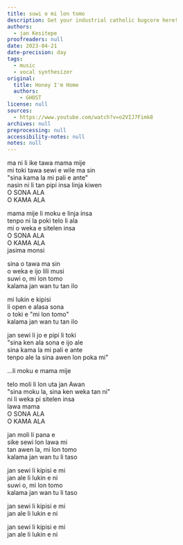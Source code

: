 ```yaml
---
title: suwi o mi lon tomo
description: Get your industrial catholic bugcore here!
authors:
  - jan Kesitepe
proofreaders: null
date: 2023-04-21
date-precision: day
tags:
  - music
  - vocal synthesizer
original:
  title: Honey I'm Home
  authors:
    - GHOST
license: null
sources:
  - https://www.youtube.com/watch?v=o2VIJ7Fimk8
archives: null
preprocessing: null
accessibility-notes: null
notes: null
---
```


ma ni li ike tawa mama mije  
mi toki tawa sewi e wile ma sin  
"sina kama la mi pali e ante"  
nasin ni li tan pipi insa linja kiwen  
O SONA ALA  
O KAMA ALA

mama mije li moku e linja insa  
tenpo ni la poki telo li ala  
mi o weka e sitelen insa  
O SONA ALA  
O KAMA ALA  
jasima monsi

sina o tawa ma sin  
o weka e ijo lili musi  
suwi o, mi lon tomo  
kalama jan wan tu tan ilo

mi lukin e kipisi  
li open e alasa sona  
o toki e "mi lon tomo"  
kalama jan wan tu tan ilo

jan sewi li jo e pipi li toki  
"sina ken ala sona e ijo ale  
sina kama la mi pali e ante  
tenpo ale la sina awen lon poka mi"

...li moku e mama mije

telo moli li lon uta jan Awan  
"sina moku la, sina ken weka tan ni"  
ni li weka pi sitelen insa  
lawa mama  
O SONA ALA  
O KAMA ALA

jan moli li pana e  
sike sewi lon lawa mi  
tan awen la, mi lon tomo  
kalama jan wan tu li taso

jan sewi li kipisi e mi  
jan ale li lukin e ni  
suwi o, mi lon tomo  
kalama jan wan tu li taso

jan sewi li kipisi e mi  
jan ale li lukin e ni

jan sewi li kipisi e mi  
jan ale li lukin e ni
